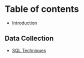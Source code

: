 # Table of contents

* [Introduction](README.md)

## Data Collection

* [SQL Techniques](data-collection-1/sql-techniques.md)

